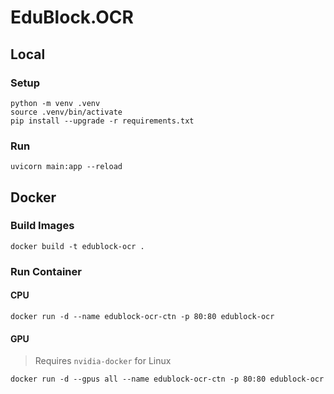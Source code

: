 # EduBlock.OCR

## Local

### Setup
```shell
python -m venv .venv
source .venv/bin/activate
pip install --upgrade -r requirements.txt
```

### Run
```shell
uvicorn main:app --reload
```

## Docker

### Build Images
```shell
docker build -t edublock-ocr .
```

### Run Container

#### CPU
```shell
docker run -d --name edublock-ocr-ctn -p 80:80 edublock-ocr
```

#### GPU
> Requires `nvidia-docker` for Linux
```shell
docker run -d --gpus all --name edublock-ocr-ctn -p 80:80 edublock-ocr
```